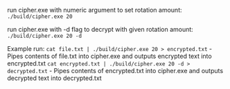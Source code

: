 run cipher.exe with numeric argument to set rotation amount:
`./build/cipher.exe 20`

run cipher.exe with -d flag to decrypt with given rotation amount:
`./build/cipher.exe 20 -d`

Example run:
`cat file.txt | ./build/cipher.exe 20 > encrypted.txt` - Pipes contents of file.txt into cipher.exe and outputs encrypted text into encrypted.txt
`cat encrypted.txt | ./build/cipher.exe 20 -d > decrypted.txt` - Pipes contents of encrypted.txt into cipher.exe and outputs decrypted text into decrypted.txt